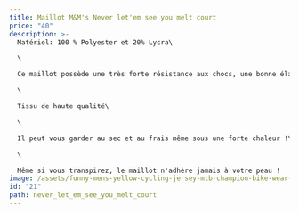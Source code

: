 ```yaml
---
title: Maillot M&M's Never let'em see you melt court
price: "40"
description: >-
  Matériel: 100 % Polyester et 20% Lycra\

  \

  Ce maillot possède une très forte résistance aux chocs, une bonne élasticité etest résistant à l'abrasion\

  \

  Tissu de haute qualité\

  \

  Il peut vous garder au sec et au frais même sous une forte chaleur !\

  \

  Même si vous transpirez, le maillot n'adhère jamais à votre peau !
image: /assets/funny-mens-yellow-cycling-jersey-mtb-champion-bike-wear-clothes-anti-sweat-short-maillot-roupa-ropa.jpg_200x200.webp
id: "21"
path: never_let_em_see_you_melt_court
---
```

